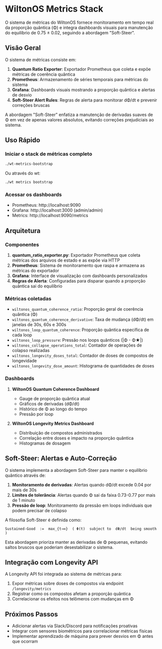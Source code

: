 # WiltonOS Metrics Stack

O sistema de métricas do WiltonOS fornece monitoramento em tempo real da proporção quântica (Φ) e integra dashboards visuais para manutenção do equilíbrio de 0.75 ± 0.02, seguindo a abordagem "Soft-Steer".

## Visão Geral

O sistema de métricas consiste em:

1. **Quantum Ratio Exporter**: Exportador Prometheus que coleta e expõe métricas de coerência quântica
2. **Prometheus**: Armazenamento de séries temporais para métricas do sistema
3. **Grafana**: Dashboards visuais mostrando a proporção quântica e alertas de desvio
4. **Soft-Steer Alert Rules**: Regras de alerta para monitorar dΦ/dt e prevenir correções bruscas

A abordagem "Soft-Steer" enfatiza a manutenção de derivadas suaves de Φ em vez de apenas valores absolutos, evitando correções prejudiciais ao sistema.

## Uso Rápido

### Iniciar o stack de métricas completo

```bash
./wt-metrics-bootstrap
```

Ou através do wt:

```bash
./wt metrics bootstrap
```

### Acessar os dashboards

- Prometheus: http://localhost:9090
- Grafana: http://localhost:3000 (admin/admin)
- Metrics: http://localhost:9090/metrics

## Arquitetura

### Componentes

1. **quantum_ratio_exporter.py**: Exportador Prometheus que coleta métricas dos arquivos de estado e as expõe via HTTP
2. **Prometheus**: Sistema de monitoramento que raspa e armazena as métricas do exportador
3. **Grafana**: Interface de visualização com dashboards personalizados
4. **Regras de Alerta**: Configuradas para disparar quando a proporção quântica sai do equilíbrio

### Métricas coletadas

- `wiltonos_quantum_coherence_ratio`: Proporção geral de coerência quântica (Φ)
- `wiltonos_quantum_coherence_derivative`: Taxa de mudança (dΦ/dt) em janelas de 30s, 60s e 300s
- `wiltonos_loop_quantum_coherence`: Proporção quântica específica de cada loop
- `wiltonos_loop_pressure`: Pressão nos loops quânticos (|Φ - Φ★|)
- `wiltonos_collapse_operations_total`: Contador de operações de colapso realizadas
- `wiltonos_longevity_doses_total`: Contador de doses de compostos de longevidade
- `wiltonos_longevity_dose_amount`: Histograma de quantidades de doses

### Dashboards

1. **WiltonOS Quantum Coherence Dashboard**
   - Gauge de proporção quântica atual
   - Gráficos de derivadas (dΦ/dt)
   - Histórico de Φ ao longo do tempo
   - Pressão por loop

2. **WiltonOS Longevity Metrics Dashboard**
   - Distribuição de compostos administrados
   - Correlação entre doses e impacto na proporção quântica
   - Histogramas de dosagem

## Soft-Steer: Alertas e Auto-Correção

O sistema implementa a abordagem Soft-Steer para manter o equilíbrio quântico através de:

1. **Monitoramento de derivadas**: Alertas quando dΦ/dt excede 0.04 por mais de 30s
2. **Limites de tolerância**: Alertas quando Φ sai da faixa 0.73-0.77 por mais de 1 minuto
3. **Pressão de loop**: Monitoramento da pressão em loops individuais que podem precisar de colapso

A filosofia Soft-Steer é definida como:

```
Sustained‑Good  :=  max_{t→∞}  ( Φ(t)  subject to  dΦ/dt  being smooth )
```

Esta abordagem prioriza manter as derivadas de Φ pequenas, evitando saltos bruscos que poderiam desestabilizar o sistema.

## Integração com Longevity API

A Longevity API foi integrada ao sistema de métricas para:

1. Expor métricas sobre doses de compostos via endpoint `/longevity/metrics`
2. Registrar como os compostos afetam a proporção quântica
3. Correlacionar os efeitos nos telômeros com mudanças em Φ

## Próximos Passos

- Adicionar alertas via Slack/Discord para notificações proativas
- Integrar com sensores biométricos para correlacionar métricas físicas
- Implementar aprendizado de máquina para prever desvios em Φ antes que ocorram